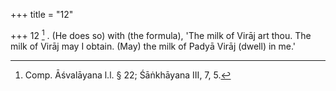 +++
title = "12"

+++
12 [^7] . (He does so) with (the formula), 'The milk of Virāj art thou. The milk of Virāj may I obtain. (May) the milk of Padyā Virāj (dwell) in me.'


[^7]:  Comp. Āśvalāyana l.l. § 22; Śāṅkhāyana III, 7, 5.
